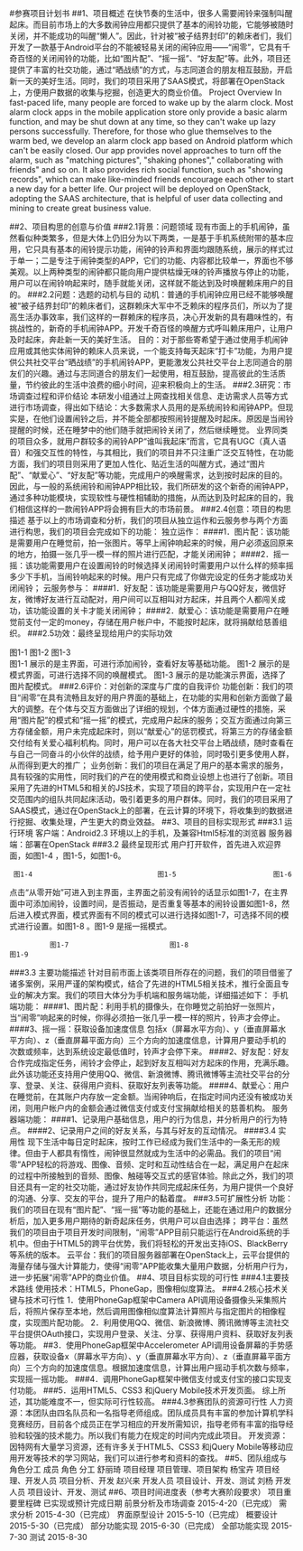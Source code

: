 #参赛项目计划书
##1、项目概述
在快节奏的生活中，很多人需要闹铃来强制叫醒起床。而目前市场上的大多数闹钟应用都只提供了基本的闹铃功能，它能够被随时关闭，并不能成功的叫醒“懒人”。因此，针对被“被子结界封印”的赖床者们，我们开发了一款基于Android平台的不能被轻易关闭的闹钟应用——“闹零”，它具有千奇百怪的关闭闹铃的功能，比如“图片配”、“摇一摇”、“好友配”等。此外，项目还提供了丰富的社交功能，通过“晒战绩”的方式，与志同道合的朋友相互鼓励，开启新一天的美好生活。同时，我们的项目采用了SAAS模式，将部署在OpenStack上，方便用户数据的收集与挖掘，创造更大的商业价值。
Project Overview
In fast-paced life, many people are forced to wake up by the alarm clock. Most alarm clock apps in the mobile application store only provide a basic alarm function, and may be shut down at any time, so they can't wake up lazy persons successfully. Therefore, for those who glue themselves to the warm bed, we develop an alarm clock app based on Android platform which can't be easily closed. Our app provides novel approaches to turn off the alarm, such as "matching pictures", "shaking phones"," collaborating with friends" and so on. It also provides rich social function, such as "showing records", which can make like-minded friends encourage each other to start a new day for a better life. Our project will be deployed on OpenStack, adopting the SAAS architecture, that is helpful of user data collecting and mining to create great business value.

##2、项目构思的创意与价值
###2.1背景：问题领域
现有市面上的手机闹钟，虽然看似种类繁多，但是大体上仍旧分为以下两类，一是基于手机系统附带的基本应用，它只具有基本的闹铃提示功能，闹钟的铃声和界面均跟随系统，展示的样式过于单一；二是专注于闹钟类型的APP，它们的功能、内容都比较单一，界面也不够美观。以上两种类型的闹钟都只能向用户提供枯燥无味的铃声播放与停止的功能，用户可以在闹铃响起来时，随手就能关闭，这样就不能达到及时唤醒赖床用户的目的。
###2.2问题：选题的动机与目的
动机：普通的手机闹钟应用已经不能够唤醒被“被子结界封印”的赖床者们，这群赖床大军中不乏赖床的程序员们，所以为了提高生活办事效率，我们这样的一群赖床的程序员，决心开发新的具有趣味性的，有挑战性的，新奇的手机闹钟APP。开发千奇百怪的唤醒方式呼叫赖床用户，让用户及时起床，奔赴新一天的美好生活。
目的：对于那些寄希望于通过使用手机闹钟应用或其他实体闹钟的赖床人员来说，一个能支持每天起床“打卡”功能，为用户提供公共社交平台“晒战绩”的手机闹铃APP，更能激发公共社交平台上志同道合的朋友们的兴趣。通过与志同道合的朋友们一起使用，相互鼓励，提高彼此的生活质量，节约彼此的生活中浪费的细小时间，迎来积极向上的生活。
###2.3研究：市场调查过程和评价结论
本研发小组通过上网查找相关信息、走访需求人员等方式进行市场调查，得出如下结论：大多数需求人员用的是系统闹铃和闹钟APP。但现实是，在他们设置闹铃之后，并不能全部都按照闹铃提醒及时起床。原因是当闹铃提醒的时候，还在睡梦中的他们随手就把闹铃关闭了，然后继续睡觉。
业界同类的项目众多，就用户群较多的闹铃APP“谁叫我起床”而言，它具有UGC（真人语音）和强交互性的特性，与其相比，我们的项目并不只注重广泛交互特性，在功能方面，我们的项目则采用了更加人性化、贴近生活的叫醒方式，通过“图片配”、“献爱心”、“好友配”等功能，完成用户的唤醒需求，达到按时起床的目的。
因此，与一般的系统闹铃和闹钟APP相比较，我们所研发的这个新奇的闹钟APP，通过多种功能模块，实现软性与硬性相辅助的措施，从而达到及时起床的目的，我们相信这样的一款闹铃APP将会拥有巨大的市场前景。
###2.4创意：项目的构思描述
基于以上的市场调查和分析，我们的项目从独立运作和云服务参与两个方面进行构思，我们的项目会完成如下的功能： 
独立运作：
####1．图片配：该功能是需要用户在睡觉前，拍一张图片。等早上闹钟响起来的时候，用户必须返回原来的地方，拍摄一张几乎一模一样的照片进行匹配，才能关闭闹钟；
####2．摇一摇：该功能需要用户在设置闹铃的时候选择关闭闹铃时需要用户以什么样的频率摇多少下手机，当闹铃响起来的时候。用户只有完成了你做完设定的任务才能成功关闭闹铃；
云服务参与：
####1．好友配：该功能是需要用户与QQ好友，微信好友，微博好友进行互动配对，用户间可以互相叫对方起床，并且两个人都闯关成功，该功能设置的关卡才能关闭闹钟；
####2．献爱心：该功能是需要用户在睡觉前支付一定的money，存储在用户帐户中，不能按时起床，就将捐献给慈善组织。
###2.5功效：最终呈现给用户的实际功效 
                   
   图1-1                             图1-2                            图1-3   
图1-1 展示的是主界面，可进行添加闹铃，查看好友等基础功能。
图1-2 展示的是模式界面，可进行选择不同的唤醒模式。
图1-3 展示的是功能演示界面，选择了图片配模式。
###2.6评价：对创新的深度与广度的自我评价
 功能创新：我们的项目“闹零”在具有流畅且友好的用户界面的基础上，在功能的实用和创新方面做了最大的调整。在个体与交互方面做出了详细的规划，个体方面通过硬性的措施，采用“图片配”的模式和“摇一摇”的模式，完成用户起床的服务；交互方面通过向第三方存储金额，用户未完成起床时，则以“献爱心”的惩罚模式，将第三方的存储金额交付给有关爱心福利机构。同时，用户可以在各大社交平台上晒战绩，随时查看在与自己一同奋斗的小伙伴的战绩，给予用户更好的体验，同时吸引更多使用人群，从而得到更大的推广；
 业务创新：我们的项目在满足了用户的基本需求的服务，具有较强的实用性，同时我们的产在的使用模式和商业设想上也进行了创新。项目采用了先进的HTML5和相关的JS技术，实现了项目的跨平台，实现用户在一定社交范围内的组队共同起床活动，吸引着更多的用户群体。同时，我们的项目采用了SAAS模式，通过在OpenStack上的部署，在云计算的环境下，将收集到的数据进行挖掘、收集处理，产生更大的商业效益。
##3、项目的目标实现形式
###3.1 运行环境
客户端：Android2.3 环境以上的手机，及兼容Html5标准的浏览器
服务器端：部署在OpenStack
###3.2 最终呈现形式
用户打开软件，首先进入欢迎界面，如图1-4 ，图1-5，如图1-6。
       
     图1-4                               图1-5                        图1-6  
点击“从零开始”可进入到主界面，主界面之前没有闹铃的话显示如图1-7，在主界面中可添加闹铃，设置时间，是否振动，是否重复等基本的闹铃设置如图1-8，然后进入模式界面，模式界面有不同的模式可以进行选择如图1-7，可选择不同的模式进行设置。如图1-8 。图1-9 是摇一摇模式。
                            
              图1-7                         图1-8                            图1-9
###3.3 主要功能描述
针对目前市面上该类项目所存在的问题，我们的项目借鉴了诸多案例，采用严谨的架构模式，结合了先进的HTML5相关技术，推行全面且专业的解决方案。我们的项目大体分为手机端和服务端功能，详细描述如下：
手机端功能：
####1、图片配：利用手机的摄像头，在你睡觉之前拍好一张照片，当“闹零”响起来的时候，你得必须拍一张几乎一模一样的照片，铃声才会停止。
####3、摇一摇：获取设备加速度信息 包括x（屏幕水平方向）、y（垂直屏幕水平方向）、z（垂直屏幕平面方向）三个方向的加速度信息，计算用户要动手机的次数或频率，达到系统设定最低值时，铃声才会停下来。
####2、好友配：好友合作完成指定任务，闹铃才会停止，起到好友互相叫对方起床的作用，充满乐趣。此外该功能还支持用户使用QQ、微信、新浪微博、腾讯微博等主流社交平台的分享、登录、关注、获得用户资料、获取好友列表等功能。
####4、献爱心：用户在睡觉前，在其账户内存放一定金额。当闹钟响后，在指定时间内还没有被成功关闭，则用户帐户内的金额会通过微信支付或支付宝捐献给相关的慈善机构。
服务器端功能：
####1、记录用户基础信息，用户的行为信息，并分析用户的行为特点。
####2、记录用户之间的好友关系，与其与好友的互动情况。
####3.4 实用性
现下生活中每日定时起床，按时工作已经成为我们生活中的一条无形的规律。但由于人都具有惰性，闹钟很显然就成为生活中的必需品。我们的项目“闹零”APP轻松的将游戏、图像、音频、定时和互动性结合在一起，满足用户在起床的过程中所接触到的音频、图像、触碰等交互式的感官体验。除此之外，我们的项目还具有一定的社交功能，通过好友协作共同完成起床任务，为用户提供一个良好的沟通、分享、交友的平台，提升了用户的黏着度。
###3.5可扩展性分析
功能：我们的项目在现有“图片配”、“摇一摇”等功能的基础上，还能在通过用户的数据分析后，加入更多用户期待的新奇起床任务，供用户可以自由选择；
跨平台：虽然我们的项目由于项目开发时间限制，“闹零”APP目前只能运行在Android系统的手机中。但由于HTML5的跨平台优势，我们将轻松的开发出支持iOS、BlackBerry等系统的版本。
云平台：我们的项目服务器部署在OpenStack上，云平台提供的海量存储与强大计算能力，使得“闹零”APP能收集大量用户数据，分析用户行为，进一步拓展“闹零”APP的商业价值。
##4、项目目标实现的可行性
###4.1主要技术路线
使用技术：HTML5，PhoneGap，图像相似度算法。
###4.2核心技术关键与技术可行性
1．使用PhoneGap框架中Camera API调用设备摄像头采集照片后，将照片保存至本地，然后调用图像相似度算法计算照片与指定图片的相像程度，实现图片配功能。
2．利用使用QQ、微信、新浪微博、腾讯微博等主流社交平台提供OAuth接口，实现用户登录、关注、分享、获得用户资料、获取好友列表等功能。
##3．使用PhoneGap框架中Accelerometer API调用设备屏幕的手势感应器，获取设备x（屏幕水平方向）、y（垂直屏幕水平方向）、z（垂直屏幕平面方向）三个方向的加速度信息。根据加速度信息，计算出用户摇动手机次数与频率，实现摇一摇功能。
###4．调用PhoneGap框架中微信支付或支付宝的接口实现支付功能。
###5．运用HTML5、CSS3 和jQuery Mobile技术开发页面。
综上所述，其功能难度不一，但实际可行性较高。
###4.3参赛团队的资源可行性
人力资源：本团队由四名队员和一名指导老师组成。团队成员具有丰富的参加计算机学科竞赛经历，目前各个成员正在学习相应的开发所需知识，指导老师有丰富的指导经验和较强的技术能力。所以我们有能力在规定的时间内完成此项目。
开发资源：因特网有大量学习资源，还有许多关于HTML5、CSS3 和jQuery Mobile等移动应用开发等技术的学习网站，我们可以进行参考和资料的查找。
##5、团队组成与角色分工
成员	角色	分工
舒丽琦	项目经理	项目管理、项目架构
杨宝卉	项目经理、开发人员	项目分析、开发
赵兴来	开发人员	项目设计、开发、测试
刘杨	开发人员	项目设计、开发、测试
##6、项目时间进度表（参考大赛阶段要求）
项目重要里程碑	已实现或预计完成日期
前景分析及市场调查	2015-4-20（已完成）
需求分析	2015-4-30（已完成）
界面原型设计	2015-5-10（已完成）
概要设计	2015-5-30（已完成）
部分功能实现	2015-6-30（已完成）
全部功能实现	2015-7-30
测试	2015-8-30


